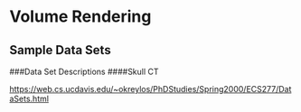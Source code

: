 # Volume Rendering

## Sample Data Sets
###Data Set Descriptions
####Skull CT

https://web.cs.ucdavis.edu/~okreylos/PhDStudies/Spring2000/ECS277/DataSets.html